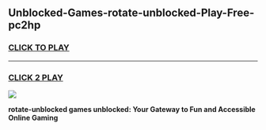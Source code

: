
## Unblocked-Games-rotate-unblocked-Play-Free-pc2hp
<h3>
<a href="https://premium76.site?title=rotate-unblocked&ref=10A">CLICK TO PLAY</a></h3>
<hr>

<h3>
<a href="https://premium76.site?title=rotate-unblocked&ref=10A">CLICK 2 PLAY</a>
  
</h3>

<a href="https://premium76.site?title=rotate-unblocked&ref=10A"><img src="https://clearcache.store/games.png"></a>


**rotate-unblocked games unblocked: Your Gateway to Fun and Accessible Online Gaming**
